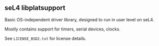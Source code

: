<!--
  Copyright 2017, Data61
  Commonwealth Scientific and Industrial Research Organisation (CSIRO)
  ABN 41 687 119 230.

  This software may be distributed and modified according to the terms of
  the BSD 2-Clause license. Note that NO WARRANTY is provided.
  See "LICENSE_BSD2.txt" for details.
-->
seL4 libplatsupport
--------------------

Basic OS-independent driver library, designed to run in user level on seL4.

Mostly contains support for timers, serial devices, clocks.

See `LICENSE_BSD2.txt` for license details.
